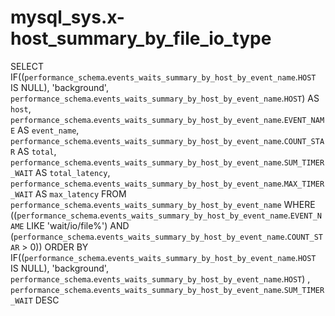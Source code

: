 # mysql_sys.x-host_summary_by_file_io_type

SELECT 
    IF((`performance_schema`.`events_waits_summary_by_host_by_event_name`.`HOST` IS NULL),
        'background',
        `performance_schema`.`events_waits_summary_by_host_by_event_name`.`HOST`) AS `host`,
    `performance_schema`.`events_waits_summary_by_host_by_event_name`.`EVENT_NAME` AS `event_name`,
    `performance_schema`.`events_waits_summary_by_host_by_event_name`.`COUNT_STAR` AS `total`,
    `performance_schema`.`events_waits_summary_by_host_by_event_name`.`SUM_TIMER_WAIT` AS `total_latency`,
    `performance_schema`.`events_waits_summary_by_host_by_event_name`.`MAX_TIMER_WAIT` AS `max_latency`
FROM
    `performance_schema`.`events_waits_summary_by_host_by_event_name`
WHERE
    ((`performance_schema`.`events_waits_summary_by_host_by_event_name`.`EVENT_NAME` LIKE 'wait/io/file%')
        AND (`performance_schema`.`events_waits_summary_by_host_by_event_name`.`COUNT_STAR` > 0))
ORDER BY IF((`performance_schema`.`events_waits_summary_by_host_by_event_name`.`HOST` IS NULL),
    'background',
    `performance_schema`.`events_waits_summary_by_host_by_event_name`.`HOST`) , `performance_schema`.`events_waits_summary_by_host_by_event_name`.`SUM_TIMER_WAIT` DESC
